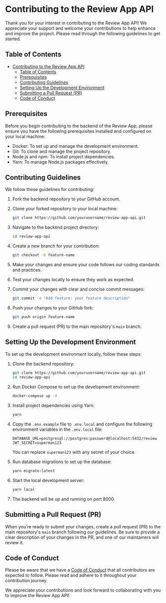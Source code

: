 # Contributing to the Review App API

Thank you for your interest in contributing to the Review App API! We appreciate your support and welcome your contributions to help enhance and improve the project. Please read through the following guidelines to get started.

## Table of Contents
- [Contributing to the Review App API](#contributing-to-the-review-app-api)
  - [Table of Contents](#table-of-contents)
  - [Prerequisites](#prerequisites)
  - [Contributing Guidelines](#contributing-guidelines)
  - [Setting Up the Development Environment](#setting-up-the-development-environment)
  - [Submitting a Pull Request (PR)](#submitting-a-pull-request-pr)
  - [Code of Conduct](#code-of-conduct)

## Prerequisites

Before you begin contributing to the backend of the Review App, please ensure you have the following prerequisites installed and configured on your local machine:

- Docker: To set up and manage the development environment.
- Git: To clone and manage the project repository.
- Node.js and npm: To install project dependencies.
- Yarn: To manage Node.js packages effectively.

## Contributing Guidelines

We follow these guidelines for contributing:

1. Fork the backend repository to your GitHub account.

2. Clone your forked repository to your local machine:

   ```bash
   git clone https://github.com/yourusername/review-app-api.git
   ```

3. Navigate to the backend project directory:

   ```bash
   cd review-app-api
   ```

4. Create a new branch for your contribution:

   ```bash
   git checkout -b feature-name
   ```

5. Make your changes and ensure your code follows our coding standards and
	 practices.

6. Test your changes locally to ensure they work as expected.

7. Commit your changes with clear and concise commit messages:

   ```bash
   git commit -m "Add feature: your feature description"
   ```

8. Push your changes to your GitHub fork:

   ```bash
   git push origin feature-name
   ```

9. Create a pull request (PR) to the main repository's `main` branch.

## Setting Up the Development Environment

To set up the development environment locally, follow these steps:

1. Clone the backend repository:

   ```bash
   git clone https://github.com/yourusername/review-app-api.git
   cd review-app-api
   ```

2. Run Docker Compose to set up the development environment:

   ```bash
   docker-compose up -d
   ```

3. Install project dependencies using Yarn:

   ```bash
   yarn
   ```

4. Copy the `.env.example` file to `.env.local` and configure the following
 environment variables in the `.env.local` file:

   ```env
   DATABASE_URL=postgresql://postgres:password@localhost:5432/review
   JWT_SECRET=superman123
   ```

   You can replace `superman123` with any secret of your choice.

5. Run database migrations to set up the database:

   ```bash
   yarn migrate:latest
   ```

6. Start the local development server:

   ```bash
   yarn local
   ```

7. The backend will be up and running on port 8000.

## Submitting a Pull Request (PR)

When you're ready to submit your changes, create a pull request (PR) to the
main repository's `main` branch following our guidelines. Be sure to provide a
clear description of your changes in the PR, and one of our maintainers will
review it.

## Code of Conduct

Please be aware that we have a [Code of Conduct](CODE_OF_CONDUCT.md) that all contributors are expected to follow. Please read and adhere to it throughout your contribution journey.

We appreciate your contributions and look forward to collaborating with you to improve the Review App API!
